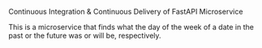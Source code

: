 Continuous Integration & Continuous Delivery of FastAPI Microservice

This is a microservice that finds what the day of the week of a date in the past or the future was or will be, respectively.
